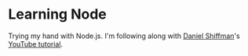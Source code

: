# Learning Node
Trying my hand with Node.js. I'm following along with [Daniel Shiffman](https://github.com/shiffman)'s [YouTube tutorial](https://www.youtube.com/playlist?list=PLRqwX-V7Uu6Yyn-fBtGHfN0_xCtBwUkBp).
